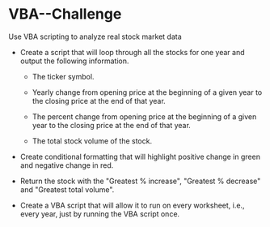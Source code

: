 # VBA--Challenge

Use VBA scripting to analyze real stock market data

* Create a script that will loop through all the stocks for one year and output the following information.

  * The ticker symbol.

  * Yearly change from opening price at the beginning of a given year to the closing price at the end of that year.

  * The percent change from opening price at the beginning of a given year to the closing price at the end of that year.

  * The total stock volume of the stock.

* Create conditional formatting that will highlight positive change in green and negative change in red.

* Return the stock with the "Greatest % increase", "Greatest % decrease" and "Greatest total volume".

* Create a VBA script that will allow it to run on every worksheet, i.e., every year, just by running the VBA script once.
